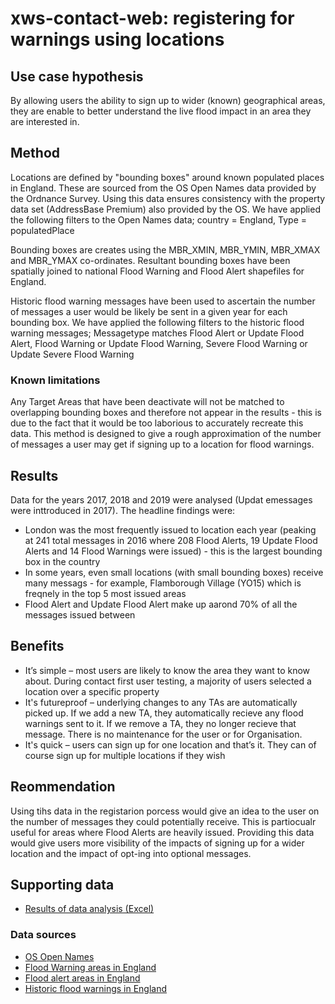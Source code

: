 # xws-contact-web: registering for warnings using locations

## Use case hypothesis

By allowing users the ability to sign up to wider (known) geographical areas, they are enable to better understand the live flood impact in an area they are interested in.

## Method

Locations are defined by "bounding boxes" around known populated places in England. These are sourced from the OS Open Names data provided by the Ordnance Survey. Using this data ensures consistency with the property data set (AddressBase Premium) also provided by the OS. We have applied the following filters to the Open Names data; country = England, Type = populatedPlace

Bounding boxes are creates using the MBR_XMIN, MBR_YMIN, MBR_XMAX and MBR_YMAX co-ordinates. Resultant bounding boxes have been spatially joined to national Flood Warning and Flood Alert shapefiles for England. 

Historic flood warning messages have been used to ascertain the number of messages a user would be likely be sent in a given year for each bounding box. We have applied the following filters to the historic flood warning messages; Messagetype matches Flood Alert or Update Flood Alert, Flood Warning or Update Flood Warning, Severe Flood Warning or Update Severe Flood Warning

### Known limitations

Any Target Areas that have been deactivate will not be matched to overlapping bounding boxes and therefore not appear in the results - this is due to the fact that it would be too laborious to accurately recreate this data. This method is designed to give a rough approximation of the number of messages a user may get if signing up to a location for flood warnings.

## Results

Data for the years 2017, 2018 and 2019 were analysed (Updat emessages were inttroduced in 2017). The headline findings were:

* London was the most frequently issued to location each year (peaking at 241 total messages in 2016 where 208 Flood Alerts, 19 Update Flood Alerts and 14 Flood Warnings were issued) - this is the largest bounding box in the country
* In some years, even small locations (with small bounding boxes) receive many messags - for example, Flamborough Village (YO15) which is freqnely in the top 5 most issued areas
* Flood Alert and Update Flood Alert make up aarond 70% of all the messages issued between 


## Benefits

* It’s simple – most users are likely to know the area they want to know about. During contact first user testing, a majority of users selected a location over a specific property
* It's futureproof – underlying changes to any TAs are automatically picked up. If we add a new TA, they automatically recieve any flood warnings sent to it. If we remove a TA, they no longer recieve that message. There is no maintenance for the user or for Organisation.
* It's quick – users can sign up for one location and that’s it. They can of course sign up for multiple locations if they wish

## Reommendation

Using tihs data in the registarion porcess would give an idea to the user on the number of messages they could potentially receive. This is partiocualr useful for areas where Flood Alerts are heavily issued. Providing this data would give users more visibility of the impacts of signing up for a wider location and the impact of opt-ing into optional messages.

## Supporting data

* [Results of data analysis (Excel)](https://github.com/NeXt-Warning-System/documentation/blob/master/xws-contact-web/evidence/BB%20to%20TA%20Union.xlsx?raw=true) 

### Data sources

* [OS Open Names](https://www.ordnancesurvey.co.uk/business-government/products/open-map-names)
* [Flood Warning areas in England](https://data.gov.uk/dataset/0d901c4a-6e1a-4f9a-9408-73e0c1f49dd3/flood-warning-areas)
* [Flood alert areas in England](https://data.gov.uk/dataset/7749e0a6-08fb-4ad8-8232-4e41da74a248/flood-alert-areas)
* [Historic flood warnings in England](https://data.gov.uk/dataset/d4fb2591-f4dd-4e7f-9aaf-49af94437b36/historic-flood-warnings)
